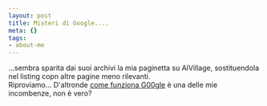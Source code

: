 ```yaml
--- 
layout: post
title: Misteri di Google....
meta: {}
tags: 
- about-me
---
```

...sembra sparita dai suoi archivi la mia paginetta su AlVillage, sostituendola nel listing copn altre pagine meno rilevanti.  
Riproviamo... D'altronde [come funziona G00gle](http://www.lastknight.com/articoli/cheating-google/) è una delle mie incombenze, non è vero? 